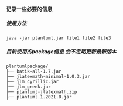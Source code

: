 #### 记录一些必要的信息

##### 使用方法
```shell
java -jar plantuml.jar file1 file2 file3
```

##### 目前使用的package信息 会不定期更新最新版本
```shell
plantumlpackage/
├── batik-all-1.7.jar
├── jlatexmath-minimal-1.0.3.jar
├── jlm_cyrillic.jar
├── jlm_greek.jar
├── plantuml-jlatexmath.zip
├── plantuml.1.2021.8.jar
```

